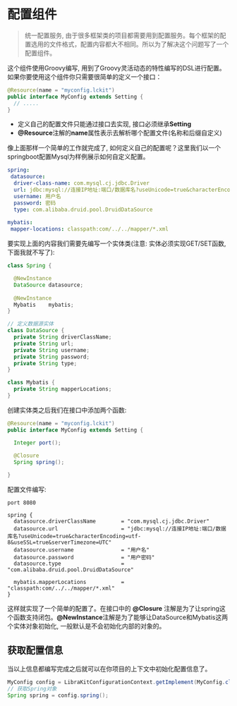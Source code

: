# 配置组件
> 统一配置服务, 由于很多框架类的项目都需要用到配置服务。每个框架的配置选用的文件格式，配置内容都大不相同。所以为了解决这个问题写了一个配置组件。

这个组件使用Groovy编写, 用到了Groovy灵活动态的特性编写的DSL进行配置。如果你要使用这个组件你只需要很简单的定义一个接口：

```java
@Resource(name = "myconfig.lckit")
public interface MyConfig extends Setting {
  // .....
}
```
- 定义自己的配置文件只能通过接口去实现, 接口必须继承**Setting**
- **@Resource**注解的**name**属性表示去解析哪个配置文件(名称和后缀自定义)

像上面那样一个简单的工作就完成了, 如何定义自己的配置呢？这里我们以一个springboot配置Mysql为样例展示如何自定义配置。

```yml
spring:
 datasource:
  driver-class-name: com.mysql.cj.jdbc.Driver
  url: jdbc:mysql://连接IP地址:端口/数据库名?useUnicode=true&characterEncoding=utf-8&useSSL=true&serverTimezone=UTC
  username: 用户名
  password: 密码
  type: com.alibaba.druid.pool.DruidDataSource
  
mybatis:
 mapper-locations: classpath:com/../../mapper/*.xml
```
要实现上面的内容我们需要先编写一个实体类(注意: 实体必须实现GET/SET函数, 下面我就不写了):
```java
class Spring {

  @NewInstance
  DataSource datasource;
  
  @NewInstance
  Mybatis    mybatis;
}

// 定义数据源实体
class DataSource {
  private String driverClassName;
  private String url;
  private String username;
  private String password;
  private String type;
}

class Mybatis {
  private String mapperLocations;
}

```

创建实体类之后我们在接口中添加两个函数:
```java
@Resource(name = "myconfig.lckit")
public interface MyConfig extends Setting {

  Integer port();
  
  @Closure
  Spring spring();

}
```

配置文件编写: 
```
port 8080

spring {
  datasource.driverClassName        = "com.mysql.cj.jdbc.Driver"
  datasource.url                    = "jdbc:mysql://连接IP地址:端口/数据库名?useUnicode=true&characterEncoding=utf-8&useSSL=true&serverTimezone=UTC"
  datasource.username               = "用户名"
  datasource.password               = "用户密码"
  datasource.type                   = "com.alibaba.druid.pool.DruidDataSource"
  
  mybatis.mapperLocations           = "classpath:com/../../mapper/*.xml"
}
```

这样就实现了一个简单的配置了。在接口中的 **@Closure** 注解是为了让spring这个函数支持闭包。**@NewInstance**注解是为了能够让DataSource和Mybatis这两个实体对象初始化, 一般默认是不会初始化内部的对象的。

## 获取配置信息

当以上信息都编写完成之后就可以在你项目的上下文中初始化配置信息了。
```java
MyConfig config = LibraKitConfigurationContext.getImplement(MyConfig.class);
// 获取Spring对象
Spring spring = config.spring();
```
